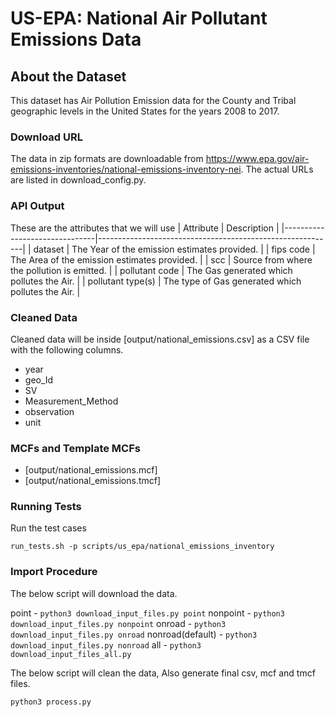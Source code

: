 # US-EPA: National Air Pollutant Emissions Data

## About the Dataset
This dataset has Air Pollution Emission data for the County and Tribal geographic levels in the United States for the years 2008 to 2017.


### Download URL
The data in zip formats are downloadable from https://www.epa.gov/air-emissions-inventories/national-emissions-inventory-nei.
The actual URLs are listed in download_config.py.


### API Output
These are the attributes that we will use
| Attribute      				| Description                                               |
|-------------------------------|-----------------------------------------------------------|
| dataset       					| The Year of the emission estimates provided. 				|
| fips code     					| The Area of the emission estimates provided. 				|
| scc   	        | Source from where the pollution is emitted.               |
| pollutant code   				    | The Gas generated which pollutes the Air. 			    |
| pollutant type(s)   				    | The type of Gas generated which pollutes the Air. 			    |

### Cleaned Data
Cleaned data will be inside [output/national_emissions.csv] as a CSV file with the following columns.

- year
- geo_Id
- SV
- Measurement_Method
- observation
- unit


### MCFs and Template MCFs
- [output/national_emissions.mcf]
- [output/national_emissions.tmcf]


### Running Tests

Run the test cases

`run_tests.sh -p scripts/us_epa/national_emissions_inventory`


### Import Procedure

The below script will download the data.

point - `python3 download_input_files.py point`
nonpoint - `python3 download_input_files.py nonpoint`
onroad - `python3 download_input_files.py onroad`
nonroad(default) - `python3 download_input_files.py nonroad`
all - `python3 download_input_files_all.py`

The below script will clean the data, Also generate final csv, mcf and tmcf files.

`python3 process.py`